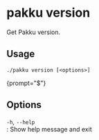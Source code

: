 # pakku version

Get Pakku version.

## Usage

```
./pakku version [<options>]
```
{prompt="$"}

## Options

`-h`, `--help`                                        
: Show help message and exit
